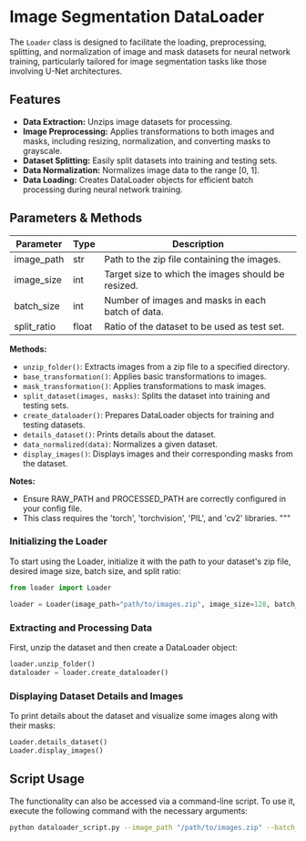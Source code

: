 # Image Segmentation DataLoader

The `Loader` class is designed to facilitate the loading, preprocessing, splitting, and normalization of image and mask datasets for neural network training, particularly tailored for image segmentation tasks like those involving U-Net architectures.

## Features

- **Data Extraction:** Unzips image datasets for processing.
- **Image Preprocessing:** Applies transformations to both images and masks, including resizing, normalization, and converting masks to grayscale.
- **Dataset Splitting:** Easily split datasets into training and testing sets.
- **Data Normalization:** Normalizes image data to the range [0, 1].
- **Data Loading:** Creates DataLoader objects for efficient batch processing during neural network training.

## Parameters & Methods

| Parameter   | Type  | Description                                        |
| ----------- | ----- | -------------------------------------------------- |
| image_path  | str   | Path to the zip file containing the images.        |
| image_size  | int   | Target size to which the images should be resized. |
| batch_size  | int   | Number of images and masks in each batch of data.  |
| split_ratio | float | Ratio of the dataset to be used as test set.       |

**Methods:**

- `unzip_folder()`: Extracts images from a zip file to a specified directory.
- `base_transformation()`: Applies basic transformations to images.
- `mask_transformation()`: Applies transformations to mask images.
- `split_dataset(images, masks)`: Splits the dataset into training and testing sets.
- `create_dataloader()`: Prepares DataLoader objects for training and testing datasets.
- `details_dataset()`: Prints details about the dataset.
- `data_normalized(data)`: Normalizes a given dataset.
- `display_images()`: Displays images and their corresponding masks from the dataset.

**Notes:**

- Ensure RAW_PATH and PROCESSED_PATH are correctly configured in your config file.
- This class requires the 'torch', 'torchvision', 'PIL', and 'cv2' libraries.
  """

### Initializing the Loader

To start using the Loader, initialize it with the path to your dataset's zip file, desired image size, batch size, and split ratio:

```python
from loader import Loader

loader = Loader(image_path="path/to/images.zip", image_size=128, batch_size=4, split_ratio=0.3)
```

### Extracting and Processing Data

First, unzip the dataset and then create a DataLoader object:

```python
loader.unzip_folder()
dataloader = loader.create_dataloader()
```

### Displaying Dataset Details and Images

To print details about the dataset and visualize some images along with their masks:

```python
Loader.details_dataset()
Loader.display_images()
```

## Script Usage

The functionality can also be accessed via a command-line script. To use it, execute the following command with the necessary arguments:

```bash
python dataloader_script.py --image_path "/path/to/images.zip" --batch_size 4 --split_ratio 0.3 --image_size 128
```
